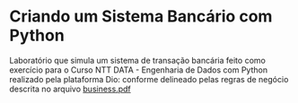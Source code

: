 # Criando um Sistema Bancário com Python
Laboratório que simula um sistema de transação bancária feito como exercício para o Curso NTT DATA - Engenharia de Dados com Python realizado pela plataforma Dio: conforme delineado pelas regras de negócio descrita no arquivo [business.pdf](business.pdf)
